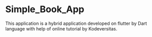 # Simple_Book_App
This application is a hybrid application developed on flutter by Dart language with help of online tutorial by Kodeversitas.
